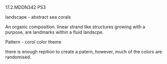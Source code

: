 17.2.MDDN342 PS3

landscape - abstract sea corals

An organic composition.
linear strand like structures growing with a purpose, are landmarks within a fluid landscpe.


Pattern - corol color theme

there is enough repition to create a patern, however, much of the colors are randomised.
